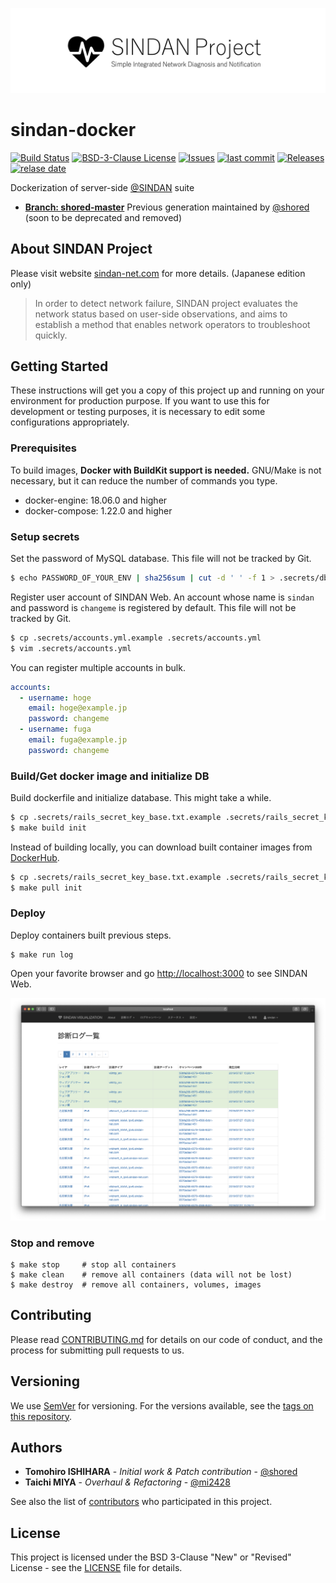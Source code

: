  ![SINDAN Project](https://raw.githubusercontent.com/SINDAN/sindan-docker/screenshot/logo.png)

# sindan-docker

[![Build Status](https://travis-ci.org/SINDAN/sindan-docker.svg?branch=master)](https://travis-ci.org/SINDAN/sindan-docker) [![BSD-3-Clause License](http://img.shields.io/github/license/SINDAN/sindan-docker)](LICENSE) [![Issues](https://img.shields.io/github/issues/SINDAN/sindan-docker)](https://github.com/SINDAN/sindan-docker/issues)
[![last commit](https://img.shields.io/github/last-commit/SINDAN/sindan-docker)](https://github.com/SINDAN/sindan-docker/commits) [![Releases](https://img.shields.io/github/release/SINDAN/sindan-docker)](https://github.com/SINDAN/sindan-docker/releases)  [![relase date](https://img.shields.io/github/release-date/SINDAN/sindan-docker)](https://github.com/SINDAN/sindan-docker/releases)

Dockerization of server-side [@SINDAN](https://github.com/SINDAN) suite
- **[Branch: shored-master](https://github.com/SINDAN/sindan-docker/tree/shored-master)** Previous generation maintained by [@shored](https://github.com/shored) (soon to be deprecated and removed)

## About SINDAN Project
Please visit website [sindan-net.com](https://www.sindan-net.com) for more details. (Japanese edition only)

> In order to detect network failure, SINDAN project evaluates the network status based on user-side observations, and aims to establish a method that enables network operators to troubleshoot quickly.

## Getting Started
These instructions will get you a copy of this project up and running on your environment for production purpose.
If you want to use this for development or testing purposes, it is necessary to edit some configurations appropriately.

### Prerequisites
To build images, **Docker with BuildKit support is needed.**
GNU/Make is not necessary, but it can reduce the number of commands you type.

- docker-engine: 18.06.0 and higher
- docker-compose: 1.22.0 and higher

### Setup secrets
Set the password of MySQL database.
This file will not be tracked by Git.
```bash
$ echo PASSWORD_OF_YOUR_ENV | sha256sum | cut -d ' ' -f 1 > .secrets/db_password.txt
```
Register user account of SINDAN Web.
An account whose name is `sindan` and password is `changeme` is registered by default.
This file will not be tracked by Git.
```bash
$ cp .secrets/accounts.yml.example .secrets/accounts.yml
$ vim .secrets/accounts.yml
```
You can register multiple accounts in bulk.
```yml
accounts:
  - username: hoge
    email: hoge@example.jp
    password: changeme
  - username: fuga
    email: fuga@example.jp
    password: changeme
```

### Build/Get docker image and initialize DB
Build dockerfile and initialize database. This might take a while.
```bash
$ cp .secrets/rails_secret_key_base.txt.example .secrets/rails_secret_key_base.txt
$ make build init
```
Instead of building locally, you can download built container images from [DockerHub](https://hub.docker.com/u/sindan).
```bash
$ cp .secrets/rails_secret_key_base.txt.example .secrets/rails_secret_key_base.txt
$ make pull init
```

### Deploy
Deploy containers built previous steps.
```
$ make run log
```
Open your favorite browser and go [http://localhost:3000](http://localhost:3000) to see SINDAN Web.

![Safari screenshot](https://raw.githubusercontent.com/SINDAN/sindan-docker/screenshot/safari.png)

### Stop and remove
```
$ make stop     # stop all containers
$ make clean    # remove all containers (data will not be lost)
$ make destroy  # remove all containers, volumes, images
```

## Contributing
Please read [CONTRIBUTING.md](CONTRIBUTING.md) for details on our code of conduct, and the process for submitting pull requests to us.

## Versioning
We use [SemVer](http://semver.org/) for versioning. For the versions available, see the [tags on this repository](https://github.com/SINDAN/sindan-docker/tags).

## Authors
- **Tomohiro ISHIHARA** - *Initial work & Patch contribution* - [@shored](https://github.com/shored)
- **Taichi MIYA** - *Overhaul & Refactoring* - [@mi2428](https://github.com/mi2428)

See also the list of [contributors](https://github.com/SINDAN/sindan-docker/graphs/contributors) who participated in this project.

## License
This project is licensed under the BSD 3-Clause "New" or "Revised" License - see the [LICENSE](LICENSE) file for details.
